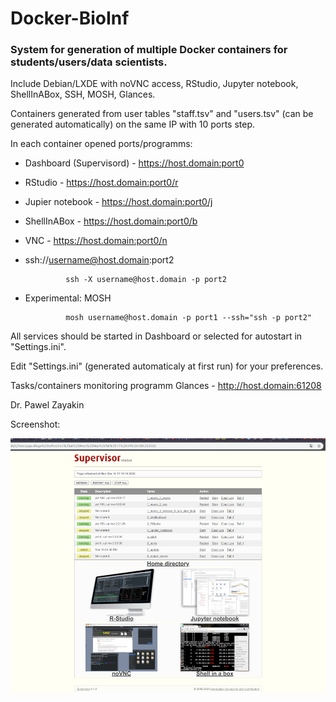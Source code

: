 # Docker-BioInf

### System for generation of multiple Docker containers for students/users/data scientists.

Include Debian/LXDE with noVNC access, RStudio, Jupyter notebook, ShellInABox, SSH, MOSH, Glances.

Containers generated from user tables "staff.tsv" and "users.tsv" (can be generated automatically) on the same IP with 10 ports step.


In each container opened ports/programms:

 * Dashboard (Supervisord) - https://host.domain:port0
 * RStudio - https://host.domain:port0/r
 * Jupier notebook - https://host.domain:port0/j
 * ShellInABox - https://host.domain:port0/b
 * VNC - https://host.domain:port0/n
 * ssh://username@host.domain:port2

                ssh -X username@host.domain -p port2

 * Experimental: MOSH

                mosh username@host.domain -p port1 --ssh="ssh -p port2"

All services should be started in Dashboard or selected for autostart in "Settings.ini".

Edit "Settings.ini" (generated automaticaly at first run) for your preferences.


 Tasks/containers monitoring programm Glances - http://host.domain:61208
 
 Dr. Pawel Zayakin

 Screenshot:

 ![](https://github.com/zajakin/Docker-BioInf/raw/master/images/preview.png "Screenshot")
 
 